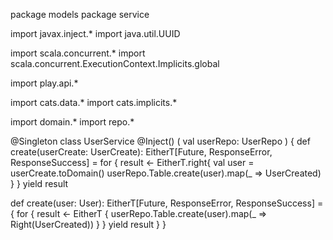 package models
package service

import javax.inject.*
import java.util.UUID

import scala.concurrent.*
import scala.concurrent.ExecutionContext.Implicits.global

import play.api.*

import cats.data.*
import cats.implicits.*

import domain.*
import repo.*

@Singleton
class UserService @Inject() (
    val userRepo: UserRepo
) {
  def create(userCreate: UserCreate): EitherT[Future, ResponseError, ResponseSuccess] =
    for {
      result <- EitherT.right{
        val user = userCreate.toDomain()
        userRepo.Table.create(user).map(_ => UserCreated)
      }
    } yield result
    
  def create(user: User): EitherT[Future, ResponseError, ResponseSuccess] = {
    for {
      result <- EitherT {
        userRepo.Table.create(user).map(_ => Right(UserCreated))
      }
    } yield result
  }
}

